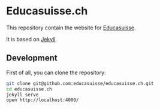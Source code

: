 # Educasuisse.ch

This repository contain the website for [Educasuisse](https://educasuisse.ch/).

It is based on [Jekyll](https://jekyllrb.com/).

## Development

First of all, you can clone the repository:

```sh
git clone git@github.com:educasuisse/educasuisse.ch.git
cd educasuisse.ch
jekyll serve
open http://localhost:4000/
```
